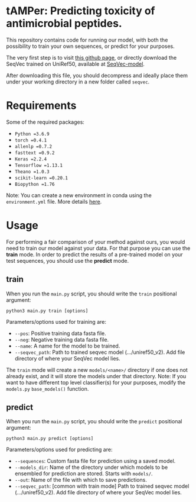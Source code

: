# tAMPer: Predicting toxicity of antimicrobial peptides.

This repository contains code for running our model, with both the possibility to train your own sequences, or predict for your purposes.

The very first step is to visit [this github page](https://github.com/mheinzinger/SeqVec), or directly download the SeqVec trained on UniRef50, available at [SeqVec-model](https://rostlab.org/~deepppi/seqvec.zip).

After downloading this file, you should decompress and ideally place them under your working directory in a new folder called `seqvec`.

# Requirements

Some of the required packages:

* `Python =3.6.9`
* `torch =0.4.1`
* `allenlp =0.7.2`
* `fasttext =0.9.2`
* `Keras =2.2.4`
* `Tensorflow =1.13.1`
* `Theano =1.0.3`
* `scikit-learn =0.20.1`
* `Biopython =1.76`

Note: You can create a new environment in conda using the `environment.yml` file. More details [here](https://docs.conda.io/projects/conda/en/latest/user-guide/tasks/manage-environments.html#creating-an-environment-from-an-environment-yml-file). 

# Usage

For performing a fair comparison of your method against ours, you would need to train our model against your data. For that purpose you can use the **train** mode.
In order to predict the results of a pre-trained model on your test sequences, you should use the **predict** mode.

## **train**

When you run the `main.py` script, you should write the `train` positional argument:

``` python3 main.py train [options] ```

Parameters/options used for training are:
- `--pos`: Positive training data fasta file.
- `--neg`: Negative training data fasta file.
- `--name`: A name for the model to be trained.
- `--seqvec_path`: Path to trained seqvec model (.../uniref50_v2). Add file directory of where your SeqVec model lies.

The `train` mode will create a new `models/<name>/` directory if one does not already exist, and it will store the models under that directory.
Note: If you want to have different top level classifier(s) for your purposes, modify the `models.py` `base_models()` function.

## **predict**

When you run the `main.py` script, you should write the `predict` positional argument:

``` python3 main.py predict [options] ```

Parameters/options used for predicting are:

- `--sequences`: Custom fasta file for prediction using a saved model.
- `--models_dir`: Name of the directory under which models to be ensembled for prediction are stored. Starts with `models/`.
- `--out`: Name of the file with which to save predictions.
- `--seqvec_path`: [common with train mode] Path to trained seqvec model (.../uniref50_v2). Add file directory of where your SeqVec model lies.
